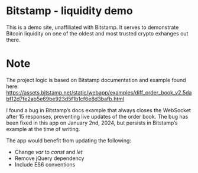 # Bitstamp - liquidity demo

This is a demo site, unaffiliated with Bitstamp. It serves to demonstrate Bitcoin liquidity on one of the oldest and most trusted crypto exhanges out there.

# Note

The project logic is based on Bitstamp documentation and example found here: https://assets.bitstamp.net/static/webapp/examples/diff_order_book_v2.5dabf12d7fe2ab5e69be923d5f1b1cf6e8d3bafb.html

I found a bug in Bitstamp’s docs example that always closes the WebSocket after 15 responses, preventing live updates of the order book. The bug has been fixed in this app on January 2nd, 2024, but persists in Bitstamp’s example at the time of writing.

The app would benefit from updating the following:
- Change _var_ to _const_ and _let_
- Remove jQuery dependency
- Include ES6 conventions

